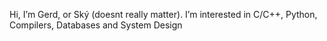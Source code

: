 Hi, I’m Gerd, or Ský (doesnt really matter).
I’m interested in C/C++, Python, Compilers, Databases and System Design
<!---I’m currently learning ...
I’m looking to collaborate on ...
How to reach me ...
--->
<!---
kaos8192/kaos8192 is a ✨ special ✨ repository because its `README.md` (this file) appears on your GitHub profile.
You can click the Preview link to take a look at your changes.
--->
